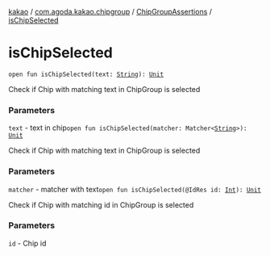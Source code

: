 [kakao](../../index.md) / [com.agoda.kakao.chipgroup](../index.md) / [ChipGroupAssertions](index.md) / [isChipSelected](./is-chip-selected.md)

# isChipSelected

`open fun isChipSelected(text: `[`String`](https://kotlinlang.org/api/latest/jvm/stdlib/kotlin/-string/index.html)`): `[`Unit`](https://kotlinlang.org/api/latest/jvm/stdlib/kotlin/-unit/index.html)

Check if Chip with matching text in ChipGroup is selected

### Parameters

`text` - text in chip`open fun isChipSelected(matcher: Matcher<`[`String`](https://kotlinlang.org/api/latest/jvm/stdlib/kotlin/-string/index.html)`>): `[`Unit`](https://kotlinlang.org/api/latest/jvm/stdlib/kotlin/-unit/index.html)

Check if Chip with matching text in ChipGroup is selected

### Parameters

`matcher` - matcher with text`open fun isChipSelected(@IdRes id: `[`Int`](https://kotlinlang.org/api/latest/jvm/stdlib/kotlin/-int/index.html)`): `[`Unit`](https://kotlinlang.org/api/latest/jvm/stdlib/kotlin/-unit/index.html)

Check if Chip with matching id in ChipGroup is selected

### Parameters

`id` - Chip id